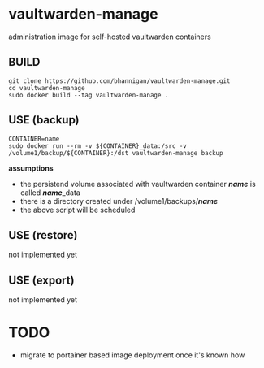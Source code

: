 # vaultwarden-manage
administration image for self-hosted vaultwarden containers<br>

## BUILD
    git clone https://github.com/bhannigan/vaultwarden-manage.git
    cd vaultwarden-manage
    sudo docker build --tag vaultwarden-manage .

## USE (backup)
    CONTAINER=name
    sudo docker run --rm -v ${CONTAINER}_data:/src -v /volume1/backup/${CONTAINER}:/dst vaultwarden-manage backup

**assumptions**
- the persistend volume associated with vaultwarden container ***name*** is called ***name***_data<br>
- there is a directory created under /volume1/backups/***name***<br>
- the above script will be scheduled

## USE (restore)
not implemented yet<br>

## USE (export)
not implemented yet<br>

# TODO
- migrate to portainer based image deployment once it's known how



